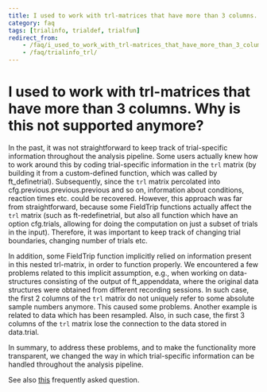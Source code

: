 ```yaml
---
title: I used to work with trl-matrices that have more than 3 columns. Why is this not supported anymore?
category: faq
tags: [trialinfo, trialdef, trialfun]
redirect_from:
    - /faq/i_used_to_work_with_trl-matrices_that_have_more_than_3_columns._why_is_this_not_supported_anymore/
    - /faq/trialinfo_trl/
---
```


# I used to work with trl-matrices that have more than 3 columns. Why is this not supported anymore?

In the past, it was not straightforward to keep track of trial-specific information throughout the analysis pipeline. Some users actually knew how to work around this by coding trial-specific information in the `trl` matrix (by building it from a custom-defined function, which was called by ft_definetrial). Subsequently, since the `trl` matrix percolated into cfg.previous.previous.previous and so on, information about conditions, reaction times etc. could be recovered. However, this approach was far from straightforward, because some FieldTrip functions actually affect the `trl` matrix (such as ft-redefinetrial, but also all function which have an option cfg.trials, allowing for doing the computation on just a subset of trials in the input). Therefore, it was important to keep track of changing trial boundaries, changing number of trials etc.

In addition, some FieldTrip function implicitly relied on information present in this nested trl-matrix, in order to function properly. We encountered a few problems related to this implicit assumption, e.g., when working on data-structures consisting of the output of ft_appenddata, where the original data structures were obtained from different recording sessions. In such case, the first 2 columns of the `trl` matrix do not uniquely refer to some absolute sample numbers anymore. This caused some problems. Another example is related to data which has been resampled. Also, in such case, the first 3 columns of the `trl` matrix lose the connection to the data stored in data.trial.

In summary, to address these problems, and to make the functionality more transparent, we changed the way in which trial-specific information can be handled throughout the analysis pipeline.

See also [this](/faq/is_it_possible_to_keep_track_of_trial-specific_information_in_my_fieldtrip_analysis_pipeline) frequently asked question.
